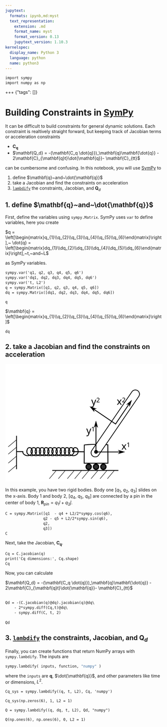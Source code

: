 ```yaml
---
jupytext:
  formats: ipynb,md:myst
  text_representation:
    extension: .md
    format_name: myst
    format_version: 0.13
    jupytext_version: 1.10.3
kernelspec:
  display_name: Python 3
  language: python
  name: python3
---
```


```{code-cell} ipython3
import sympy
import numpy as np
```

+++ {"tags": []}

# Building Constraints in [SymPy](https://www.sympy.org)

It can be difficult to build constraints for general dynamic solutions. Each constraint is realtively straight forward, but keeping track of Jacobian terms or acceleration constraints
- $\mathbf{C_q}$ 
- $\mathbf{Q_d} = -(\mathbf{C_q \dot{q}})_\mathbf{q}\mathbf{\dot{q}} - 2\mathbf{C}_{\mathbf{q}t}\dot{\mathbf{q}}- \mathbf{C}_{tt}$ 

can be cumbersome and confusing. In this notebook, you will use [SymPy](https://www.sympy.org) to 

1. define $\mathbf{q}~and~\dot{\mathbf{q}}$
2. take a Jacobian and find the constraints on acceleration
3. [`lambdify`](https://docs.sympy.org/latest/tutorial/basic_operations.html#lambdify) the constraints, Jacobian, and $\mathbf{Q}_d$

## 1. define $\mathbf{q}~and~\dot{\mathbf{q}}$

First, define the variables using `sympy.Matrix`. SymPy uses `var` to define variables, here you create

$q = \left[\begin{matrix}q_{1}\\q_{2}\\q_{3}\\q_{4}\\q_{5}\\q_{6}\end{matrix}\right],~
\dot{q} = \left[\begin{matrix}dq_{1}\\dq_{2}\\dq_{3}\\dq_{4}\\dq_{5}\\dq_{6}\end{matrix}\right],~t,~and~L$

as SymPy variables. 

```{code-cell} ipython3
sympy.var('q1, q2, q3, q4, q5, q6')
sympy.var('dq1, dq2, dq3, dq4, dq5, dq6')
sympy.var('t, L2')
q = sympy.Matrix([q1, q2, q3, q4, q5, q6])
dq = sympy.Matrix([dq1, dq2, dq3, dq4, dq5, dq6])
```

```{code-cell} ipython3
q
```

$\mathbf{q} = \left[\begin{matrix}q_{1}\\q_{2}\\q_{3}\\q_{4}\\q_{5}\\q_{6}\end{matrix}\right]$

```{code-cell} ipython3
dq
```

## 2. take a Jacobian and find the constraints on acceleration

![two bodies: sliding block and compound pendulum](../images/spring_compound-2_bodies.svg)

In this example, you have two rigid bodies. Body one $[q_1,~q_2,~q_3]$ slides on the x-axis. Body 1 and body 2, $[q_4,~q_5,~q_6]$ are connected by a pin in the center of body 1, $\mathbf{R}_{pin} = q_1\hat{i}+q_2\hat{j}$. 

```{code-cell} ipython3
C = sympy.Matrix([q1  - q4 + L2/2*sympy.cos(q6),
                 q2 - q5 + L2/2*sympy.sin(q6),
                 q2,
                 q3])
C
```

Next, take the Jacobian, $\mathbf{C_q}$. 

```{code-cell} ipython3
Cq = C.jacobian(q)
print('Cq dimensions:', Cq.shape)
Cq
```

Now, you can calculate 

$\mathbf{Q_d} = -(\mathbf{C_q \dot{q}})_\mathbf{q}\mathbf{\dot{q}} - 2\mathbf{C}_{\mathbf{q}t}\dot{\mathbf{q}}- \mathbf{C}_{tt}$ 

```{code-cell} ipython3

Qd = -(C.jacobian(q)@dq).jacobian(q)@dq\
    - 2*sympy.diff(Cq,t)@dq\
    - sympy.diff(C, t, 2)

Qd
```

## 3. [`lambdify`](https://docs.sympy.org/latest/tutorial/basic_operations.html#lambdify) the constraints, Jacobian, and $\mathbf{Q}_d$

Finally, you can create functions that return NumPy arrays with `sympy.lambdify`. The inputs are

```python
sympy.lambdify( inputs, function, "numpy" )
```

where the `inputs` are $\mathbf{q}$, $\dot{\mathbf{q}}$, and other parameters like time or dimensions, $L^2$.

```{code-cell} ipython3
Cq_sys = sympy.lambdify((q, t, L2), Cq, 'numpy')
```

```{code-cell} ipython3
Cq_sys(np.zeros(6), 1, L2 = 1)
```

```{code-cell} ipython3
Q = sympy.lambdify((q, dq, t, L2), Qd, "numpy")
```

```{code-cell} ipython3
Q(np.ones(6), np.ones(6), 0, L2 = 1)
```

```{code-cell} ipython3

```
